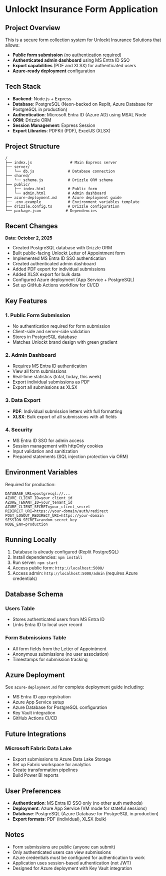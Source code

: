 # Unlockt Insurance Form Application

## Project Overview

This is a secure form collection system for Unlockt Insurance Solutions that allows:
- **Public form submission** (no authentication required)
- **Authenticated admin dashboard** using MS Entra ID SSO
- **Export capabilities** (PDF and XLSX) for authenticated users
- **Azure-ready deployment** configuration

## Tech Stack

- **Backend**: Node.js + Express
- **Database**: PostgreSQL (Neon-backed on Replit, Azure Database for PostgreSQL in production)
- **Authentication**: Microsoft Entra ID (Azure AD) using MSAL Node
- **ORM**: Drizzle ORM
- **Session Management**: Express Session
- **Export Libraries**: PDFKit (PDF), ExcelJS (XLSX)

## Project Structure

```
/
├── index.js                 # Main Express server
├── server/
│   └── db.js               # Database connection
├── shared/
│   └── schema.js           # Drizzle ORM schema
├── public/
│   ├── index.html          # Public form
│   └── admin.html          # Admin dashboard
├── azure-deployment.md     # Azure deployment guide
├── .env.example            # Environment variables template
├── drizzle.config.ts       # Drizzle configuration
└── package.json           # Dependencies
```

## Recent Changes

**Date: October 2, 2025**
- Created PostgreSQL database with Drizzle ORM
- Built public-facing Unlockt Letter of Appointment form
- Implemented MS Entra ID SSO authentication
- Created authenticated admin dashboard
- Added PDF export for individual submissions
- Added XLSX export for bulk data
- Configured Azure deployment (App Service + PostgreSQL)
- Set up GitHub Actions workflow for CI/CD

## Key Features

### 1. Public Form Submission
- No authentication required for form submission
- Client-side and server-side validation
- Stores in PostgreSQL database
- Matches Unlockt brand design with green gradient

### 2. Admin Dashboard
- Requires MS Entra ID authentication
- View all form submissions
- Real-time statistics (total, today, this week)
- Export individual submissions as PDF
- Export all submissions as XLSX

### 3. Data Export
- **PDF**: Individual submission letters with full formatting
- **XLSX**: Bulk export of all submissions with all fields

### 4. Security
- MS Entra ID SSO for admin access
- Session management with httpOnly cookies
- Input validation and sanitization
- Prepared statements (SQL injection protection via ORM)

## Environment Variables

Required for production:

```
DATABASE_URL=postgresql://...
AZURE_CLIENT_ID=your_client_id
AZURE_TENANT_ID=your_tenant_id
AZURE_CLIENT_SECRET=your_client_secret
REDIRECT_URI=https://your-domain/auth/redirect
POST_LOGOUT_REDIRECT_URI=https://your-domain
SESSION_SECRET=random_secret_key
NODE_ENV=production
```

## Running Locally

1. Database is already configured (Replit PostgreSQL)
2. Install dependencies: `npm install`
3. Run server: `npm start`
4. Access public form: `http://localhost:5000/`
5. Access admin: `http://localhost:5000/admin` (requires Azure credentials)

## Database Schema

### Users Table
- Stores authenticated users from MS Entra ID
- Links Entra ID to local user record

### Form Submissions Table
- All form fields from the Letter of Appointment
- Anonymous submissions (no user association)
- Timestamps for submission tracking

## Azure Deployment

See `azure-deployment.md` for complete deployment guide including:
- MS Entra ID app registration
- Azure App Service setup
- Azure Database for PostgreSQL configuration
- Key Vault integration
- GitHub Actions CI/CD

## Future Integrations

### Microsoft Fabric Data Lake
- Export submissions to Azure Data Lake Storage
- Set up Fabric workspace for analytics
- Create transformation pipelines
- Build Power BI reports

## User Preferences

- **Authentication**: MS Entra ID SSO only (no other auth methods)
- **Deployment**: Azure App Service (VM mode for stateful sessions)
- **Database**: PostgreSQL (Azure Database for PostgreSQL in production)
- **Export formats**: PDF (individual), XLSX (bulk)

## Notes

- Form submissions are public (anyone can submit)
- Only authenticated users can view submissions
- Azure credentials must be configured for authentication to work
- Application uses session-based authentication (not JWT)
- Designed for Azure deployment with Key Vault integration
